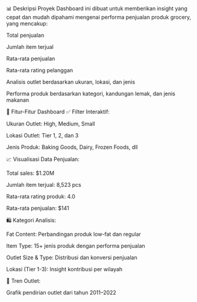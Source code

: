 📊 Deskripsi Proyek
Dashboard ini dibuat untuk memberikan insight yang cepat dan mudah dipahami mengenai performa penjualan produk grocery, yang mencakup:

Total penjualan

Jumlah item terjual

Rata-rata penjualan

Rata-rata rating pelanggan

Analisis outlet berdasarkan ukuran, lokasi, dan jenis

Performa produk berdasarkan kategori, kandungan lemak, dan jenis makanan

🧩 Fitur-Fitur Dashboard
✅ Filter Interaktif:

Ukuran Outlet: High, Medium, Small

Lokasi Outlet: Tier 1, 2, dan 3

Jenis Produk: Baking Goods, Dairy, Frozen Foods, dll

📈 Visualisasi Data Penjualan:

Total sales: $1.20M

Jumlah item terjual: 8,523 pcs

Rata-rata rating produk: 4.0

Rata-rata penjualan: $141

🛍️ Kategori Analisis:

Fat Content: Perbandingan produk low-fat dan regular

Item Type: 15+ jenis produk dengan performa penjualan

Outlet Size & Type: Distribusi dan konversi penjualan

Lokasi (Tier 1-3): Insight kontribusi per wilayah

📅 Tren Outlet:

Grafik pendirian outlet dari tahun 2011–2022
